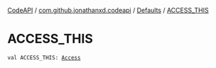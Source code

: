 [CodeAPI](../../index.md) / [com.github.jonathanxd.codeapi](../index.md) / [Defaults](index.md) / [ACCESS_THIS](.)

# ACCESS_THIS

`val ACCESS_THIS: `[`Access`](../../com.github.jonathanxd.codeapi.base/-access/index.md)